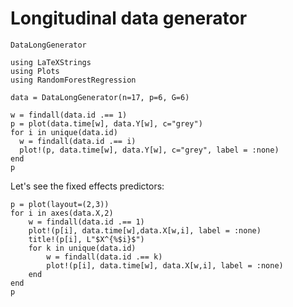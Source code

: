 # Longitudinal data generator


```@docs
DataLongGenerator
```

```@example generator
using LaTeXStrings
using Plots
using RandomForestRegression
```

```@example generator
data = DataLongGenerator(n=17, p=6, G=6)
```

```@example generator
w = findall(data.id .== 1)
p = plot(data.time[w], data.Y[w], c="grey")
for i in unique(data.id)
  w = findall(data.id .== i)
  plot!(p, data.time[w], data.Y[w], c="grey", label = :none)
end
p
```

Let's see the fixed effects predictors:

```@example generator
p = plot(layout=(2,3))
for i in axes(data.X,2)
    w = findall(data.id .== 1)
    plot!(p[i], data.time[w],data.X[w,i], label = :none)
    title!(p[i], L"$X^{%$i}$")
    for k in unique(data.id)
        w = findall(data.id .== k)
        plot!(p[i], data.time[w], data.X[w,i], label = :none)
    end
end
p
```
